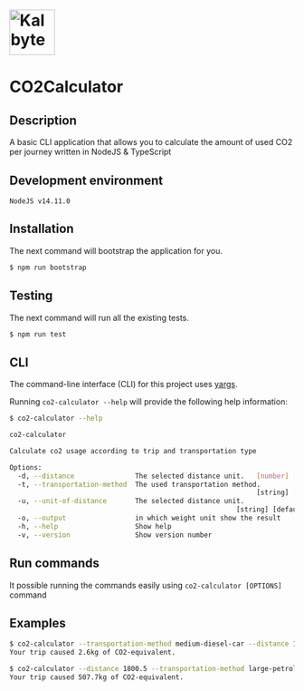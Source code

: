 # <a href='https://www.kalbytes.de/'><img src='https://www.kalbytes.de/static/logo-87a2a41907a1690d5870fed0f7f22944.svg' height='80' alt='Kalbytes Logo' aria-label='https://www.kalbytes.de' /></a>


# CO2Calculator

## Description

A basic CLI application that allows you to calculate the amount of used CO2 per journey
written in NodeJS & TypeScript

## Development environment
```
NodeJS v14.11.0
```

## Installation

The next command will bootstrap the application for you.

```bash
$ npm run bootstrap
```

## Testing

The next command will run all the existing tests.

```bash
$ npm run test
```

## CLI

The command-line interface (CLI) for this project uses [yargs](https://github.com/yargs/yargs).

Running `co2-calculator --help` will provide the following help information:

```bash
$ co2-calculator --help

co2-calculator

Calculate co2 usage according to trip and transportation type

Options:
  -d, --distance               The selected distance unit.   [number] [required]
  -t, --transportation-method  The used transportation method.
                                                             [string] [required]
  -u, --unit-of-distance       The selected distance unit.
                                                        [string] [default: "km"]
  -o, --output                 in which weight unit show the result     [string]
  -h, --help                   Show help                               [boolean]
  -v, --version                Show version number                     [boolean]
```

## Run commands

It possible running the commands easily using `co2-calculator [OPTIONS]` command

## Examples


```bash
$ co2-calculator --transportation-method medium-diesel-car --distance 15 --unit-of-distance km
Your trip caused 2.6kg of CO2-equivalent.
```

```bash
$ co2-calculator --distance 1800.5 --transportation-method large-petrol-car
Your trip caused 507.7kg of CO2-equivalent.
```